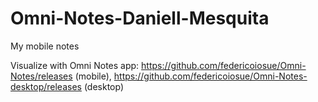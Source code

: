 # Omni-Notes-Daniell-Mesquita

My mobile notes

Visualize with Omni Notes app: https://github.com/federicoiosue/Omni-Notes/releases (mobile), https://github.com/federicoiosue/Omni-Notes-desktop/releases (desktop)
